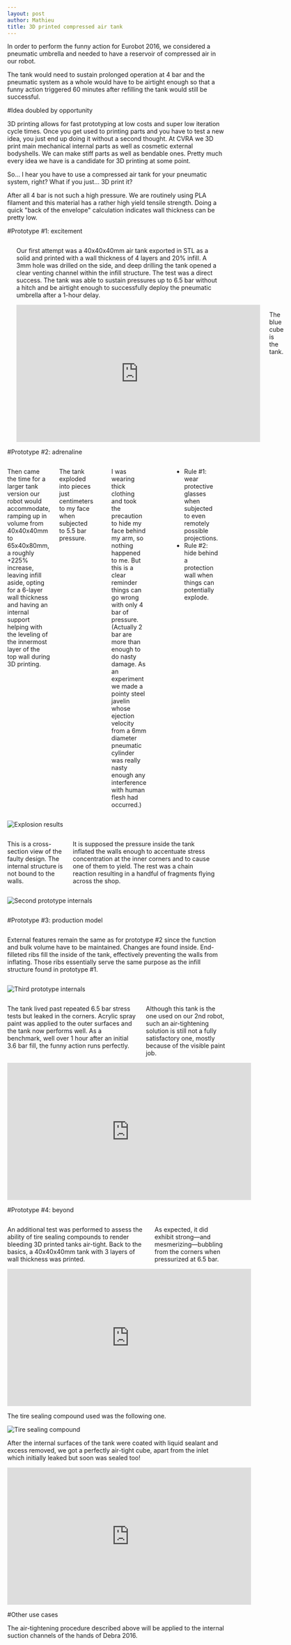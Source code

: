 ```yaml
---
layout: post
author: Mathieu
title: 3D printed compressed air tank
---
```


In order to perform the funny action for Eurobot 2016, we considered a pneumatic umbrella and needed to have a reservoir of compressed air in our robot.

The tank would need to sustain prolonged operation at 4 bar and the pneumatic system as a whole would have to be airtight enough so that a funny action triggered 60 minutes after refilling the tank would still be successful.

#Idea doubled by opportunity

3D printing allows for fast prototyping at low costs and super low iteration cycle times. Once you get used to printing parts and you have to test a new idea, you just end up doing it without a second thought.
At CVRA we 3D print main mechanical internal parts as well as cosmetic external bodyshells. We can make stiff parts as well as bendable ones. Pretty much every idea we have is a candidate for 3D printing at some point.

So... I hear you have to use a compressed air tank for your pneumatic system, right? What if you just... 3D print it?

After all 4 bar is not such a high pressure. We are routinely using PLA filament and this material has a rather high yield tensile strength. Doing a quick "back of the envelope" calculation indicates wall thickness can be pretty low.

#Prototype #1: excitement

<div class="row">
<div class="large-6 columns"><p>

Our first attempt was a 40x40x40mm air tank exported in STL as a solid and printed with a wall thickness of 4 layers and 20% infill. A 3mm hole was drilled on the side, and deep drilling the tank opened a clear venting channel within the infill structure.
The test was a direct success. The tank was able to sustain pressures up to 6.5 bar without a hitch and be airtight enough to successfully deploy the pneumatic umbrella after a 1-hour delay.</p>

</div>
<div class="large-6 columns"><p>

<div class="ytvideo">
<iframe width="560" height="315" src="https://www.youtube.com/embed/73REhTiLfEU" frameborder="0" allowfullscreen></iframe>
</div>

The blue cube is the tank.</p>
</div>
</div>

#Prototype #2: adrenaline

<div class="row">
<div class="large-6 columns"><p>
Then came the time for a larger tank version our robot would accommodate, ramping up in volume from 40x40x40mm to 65x40x80mm, a roughly +225% increase, leaving infill aside, opting for a 6-layer wall thickness and having an internal support helping with the leveling of the innermost layer of the top wall during 3D printing.</p>

The tank exploded into pieces just centimeters to my face when subjected to 5.5 bar pressure.</p>

I was wearing thick clothing and took the precaution to hide my face behind my arm, so nothing happened to me.
But this is a clear reminder things can go wrong with only 4 bar of pressure.
(Actually 2 bar are more than enough to do nasty damage.
As an experiment we made a pointy steel javelin whose ejection velocity from a 6mm diameter pneumatic cylinder was really nasty enough any interference with human flesh had occurred.)
</p>

<p>
<ul>
<li>Rule #1: wear protective glasses when subjected to even remotely possible projections.</li>
<li>Rule #2: hide behind a protection wall when things can potentially explode.</li>
</ul>
</p>

</div>

<div class="large-6 columns">
<p><img src="/images/posts/2016-05-23-airtank/explosion.jpg" alt="Explosion results"></p>
</div>

</div>

<div class="row">

<div class="large-6 columns"><p>
This is a cross-section view of the faulty design. The internal structure is not bound to the walls.</p>

It is supposed the pressure inside the tank inflated the walls enough to accentuate stress concentration at the inner corners and to cause one of them to yield. The rest was a chain reaction resulting in a handful of fragments flying across the shop.</p>
</div>

<div class="large-6 columns">
<p><img src="/images/posts/2016-05-23-airtank/v5.png" alt="Second prototype internals"></p>
</div>
</div>


#Prototype #3: production model

<div class="row">
<div class="large-6 columns"><p>
External features remain the same as for prototype #2 since the function and bulk volume have to be maintained.
Changes are found inside. End-filleted ribs fill the inside of the tank, effectively preventing the walls from inflating. Those ribs essentially serve the same purpose as the infill structure found in prototype #1.</p>

</div>

<div class="large-6 columns">
<p><img src="/images/posts/2016-05-23-airtank/v6.png" alt="Third prototype internals"></p>
</div>
</div>

<div class="row">
<div class="large-6 columns"><p>
The tank lived past repeated 6.5 bar stress tests but leaked in the corners.
Acrylic spray paint was applied to the outer surfaces and the tank now performs well. As a benchmark, well over 1 hour after an initial 3.6 bar fill, the funny action runs perfectly.
</p>

<p>
Although this tank is the one used on our 2nd robot, such an air-tightening solution is still not a fully satisfactory one, mostly because of the visible paint job.
</p>

</div>

<div class="large-6 columns">
<div class="ytvideo">
<iframe width="560" height="315" src="https://www.youtube.com/embed/1HTuNI_y9nI" frameborder="0" allowfullscreen></iframe>
</div>
</div>

</div>

#Prototype #4: beyond

<div class="row">
<div class="large-6 columns"><p>
An additional test was performed to assess the ability of tire sealing compounds to render bleeding 3D printed tanks air-tight.
Back to the basics, a 40x40x40mm tank with 3 layers of wall thickness was printed.</p>

<p>As expected, it did exhibit strong&mdash;and mesmerizing&mdash;bubbling from the corners when pressurized at 6.5 bar.</p>


</div>

<div class="large-6 columns">
<div class="ytvideo">
<iframe width="560" height="315" src="https://www.youtube.com/embed/A7uHKiDCwCg" frameborder="0" allowfullscreen></iframe>
</div>
</div>
</div>

The tire sealing compound used was the following one.

![Tire sealing compound](/images/posts/2016-05-23-airtank/seal.jpg)


After the internal surfaces of the tank were coated with liquid sealant and excess removed, we got a perfectly air-tight cube, apart from the inlet which initially leaked but soon was sealed too!

<div class="ytvideo">
<iframe width="560" height="315" src="https://www.youtube.com/embed/fMEjYq-rfVI" frameborder="0" allowfullscreen></iframe>
</div>


#Other use cases

The air-tightening procedure described above will be applied to the internal suction channels of the hands of Debra 2016.
